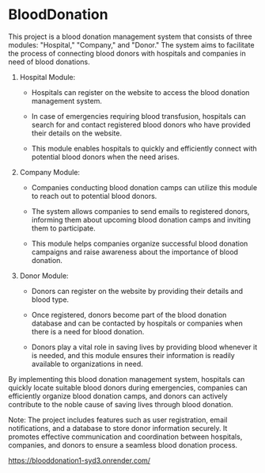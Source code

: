 # BloodDonation
This project is a blood donation management system that consists of three modules: "Hospital," "Company," and "Donor." The system aims to facilitate the process of connecting blood donors with hospitals and companies in need of blood donations.



1. Hospital Module:

   - Hospitals can register on the website to access the blood donation management system.

   - In case of emergencies requiring blood transfusion, hospitals can search for and contact registered blood donors who have provided their details on the website.

   - This module enables hospitals to quickly and efficiently connect with potential blood donors when the need arises.



2. Company Module:

   - Companies conducting blood donation camps can utilize this module to reach out to potential blood donors.

   - The system allows companies to send emails to registered donors, informing them about upcoming blood donation camps and inviting them to participate.

   - This module helps companies organize successful blood donation campaigns and raise awareness about the importance of blood donation.



3. Donor Module:

   - Donors can register on the website by providing their details and blood type.

   - Once registered, donors become part of the blood donation database and can be contacted by hospitals or companies when there is a need for blood donation.

   - Donors play a vital role in saving lives by providing blood whenever it is needed, and this module ensures their information is readily available to organizations in need.



By implementing this blood donation management system, hospitals can quickly locate suitable blood donors during emergencies, companies can efficiently organize blood donation camps, and donors can actively contribute to the noble cause of saving lives through blood donation.


Note: The project includes features such as user registration, email notifications, and a database to store donor information securely. It promotes effective communication and coordination between hospitals, companies, and donors to ensure a seamless blood donation process.

https://blooddonation1-syd3.onrender.com/
